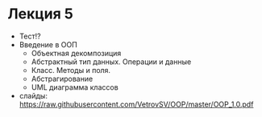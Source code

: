 # Лекция 5
- Тест!?
- Введение в ООП
  - Объектная декомпозиция
  - Абстрактный тип данных. Операции и данные
  - Класс. Методы и поля.
  - Абстрагирование
  - UML диаграмма классов
- слайды: https://raw.githubusercontent.com/VetrovSV/OOP/master/OOP_1.0.pdf
